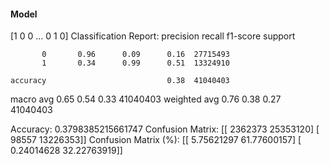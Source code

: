#### Model
[1 0 0 ... 0 1 0]
Classification Report:
              precision    recall  f1-score   support

           0       0.96      0.09      0.16  27715493
           1       0.34      0.99      0.51  13324910

    accuracy                           0.38  41040403
   macro avg       0.65      0.54      0.33  41040403
weighted avg       0.76      0.38      0.27  41040403

Accuracy: 0.3798385215661747
Confusion Matrix:
[[ 2362373 25353120]
 [   98557 13226353]]
Confusion Matrix (%):
[[ 5.75621297 61.77600157]
 [ 0.24014628 32.22763919]]
